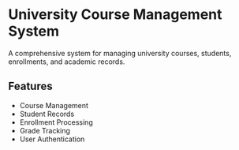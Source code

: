# University Course Management System

A comprehensive system for managing university courses, students, enrollments, and academic records.

## Features

- Course Management
- Student Records
- Enrollment Processing
- Grade Tracking
- User Authentication

